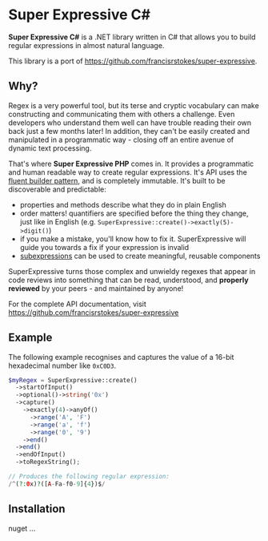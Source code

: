 # Super Expressive C#
**Super Expressive C#** is a .NET library written in C# that allows you to build regular expressions in almost natural language.

This library is a port of https://github.com/francisrstokes/super-expressive.

## Why?

Regex is a very powerful tool, but its terse and cryptic vocabulary can make constructing and communicating them with others a challenge. Even developers who understand them well can have trouble reading their own back just a few months later! In addition, they can't be easily created and manipulated in a programmatic way - closing off an entire avenue of dynamic text processing.

That's where **Super Expressive PHP** comes in. It provides a programmatic and human readable way to create regular expressions. It's API uses the [fluent builder pattern](https://en.wikipedia.org/wiki/Fluent_interface), and is completely immutable. It's built to be discoverable and predictable:

- properties and methods describe what they do in plain English
- order matters! quantifiers are specified before the thing they change, just like in English (e.g. `SuperExpressive::create()->exactly(5)->digit()`)
- if you make a mistake, you'll know how to fix it. SuperExpressive will guide you towards a fix if your expression is invalid
- [subexpressions](https://github.com/francisrstokes/super-expressive#subexpressionexpr-opts) can be used to create meaningful, reusable components

SuperExpressive turns those complex and unwieldy regexes that appear in code reviews into something that can be read, understood, and **properly reviewed** by your peers - and maintained by anyone!

For the complete API documentation, visit https://github.com/francisrstokes/super-expressive

## Example

The following example recognises and captures the value of a 16-bit hexadecimal number like `0xC0D3`.

```php
$myRegex = SuperExpressive::create()
  ->startOfInput()
  ->optional()->string('0x')
  ->capture()
    ->exactly(4)->anyOf()
      ->range('A', 'F')
      ->range('a', 'f')
      ->range('0', '9')
    ->end()
  ->end()
  ->endOfInput()
  ->toRegexString();

// Produces the following regular expression:
/^(?:0x)?([A-Fa-f0-9]{4})$/
```

## Installation
nuget ...